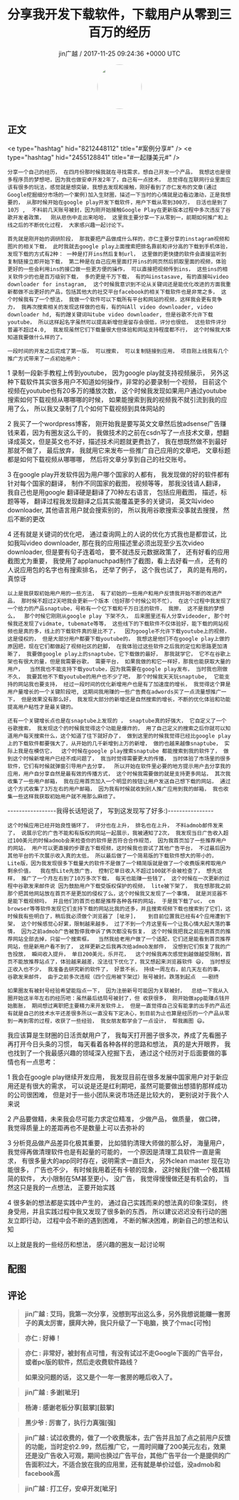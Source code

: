 <h1 align="center">分享我开发下载软件，下载用户从零到三百万的经历</h1>
<p align="center">
    <a>jin广越 / 2017-11-25 09:24:36 &#43;0000 UTC</a>
</p>

<div align="center">
    <img src="https://images.zsxq.com/FgDbL_v6bHakBo1BgzgpvJmrVnEs?e=1590940799&amp;token=kIxbL07-8jAj8w1n4s9zv64FuZZNEATmlU_Vm6zD:CyUZ9aaM6XaXVjvygppGsY0gX2Y=" width="100" height="100" style="border:1px solid;border-radius:50%; color:#ffffff"/>
</div>

## 正文

<div>
&lt;e type=&#34;hashtag&#34; hid=&#34;8212448112&#34; title=&#34;#案例分享#&#34; /&gt; &lt;e type=&#34;hashtag&#34; hid=&#34;2455128841&#34; title=&#34;#一起赚美元#&#34; /&gt; 

    分享一个自己的经历， 在四月份那时候我就在寻找需求，想自己开发一个产品， 我想这也是很多程序员的梦想吧，因为我也做安卓开发2年了，自己有一点技术， 总觉得在互联网行业里面应该有很多的玩法，感觉就是想突破，我想去发现和接触，刚好看到了亦仁发布的文章(通过Google挖掘细分市场的一个案例)加入生财圈，描述一下当时的心情就是边看边激动，正是我想要的， 从那时候开始在google play开发下载软件，用户下载从零到300万， 日活也是到了10万 ,  不料前几天账号被封，因为刚开始接触Google Play在更新版本过程中多次违反了谷歌开发者政策，  刚从悲伤中走出来哈哈， 这里我主要分享一下从零到一，前期如何推广和上线之后的不断优化过程， 大家感兴趣一起讨论下。

    首先就是刚开始的调研阶段， 那我要把产品做成什么样的，亦仁主要分享的instagram视频和图片的相关下载， 此时我就去google play上面搜索把排名靠前和评分高的下载到手机体验，发现下载的方式有2种： 一种是打开ins然后复制url， 这里做的更快捷的软件会直接监听到复制链接立即开始下载， 第二种是在自己应用里面打开ins的网页然后抓取里面的视频，体验更好的一些会利用ins的接口做一些更方便的操作， 可以直接把视频传到ins， 这些ins的相关软件少的也是百万级别下载， 多的更是千万下载， 有的叫instasave, 有的直接叫video downloader for instagram,  这个时候我意识到不论从关键词还是能优化改进的方面我重新都做不出更好的产品，包括其他大的社交平台facebook的相关下载软件也是非常之多， 这个时候我有了一个想法， 我做一个软件可以下载所有平台和网站的视频，这样我会更有竞争力， 我再次搜索相关的发现这样做的也有，有的叫All video downloader, video downloader hd, 有的蹭关键词叫tube video downloader, 但是谷歌不允许下载youtube， 所以这样起名字虽然可以提高新增但是留存会很低，评分也很低， 这些软件评分普遍不超过4.0,  我发现虽然它们下载量很大但体验和网站支持程度都不行， 这个时候我大体知道我要做什么样的了。

    一段时间的开发之后完成了第一版， 可以搜索， 可以复制链接到应用， 项目刚上线我有几个推广方式带来了一点初始用户：
1 录制一段新手教程上传到youtube， 因为google play就支持视频展示， 另外这种下载软件其实很多用户不知道如何操作，非常的必要录制一个视频， 目前这个视频在youtube也有20多万的播放次数， 这个时候我发现如果用户通过youtube搜索如何下载视频从哪哪哪的时候， 如果能搜索到我的视频我不就引流到我的应用了么， 所以我又录制了几个如何下载视频到具体网站的

2 我买了一个wordpress博客， 刚开始我是要写英文文章然后放adsense广告赚钱来着，因为有圈友这么干的， 我做技术的之前在csdn写了一点技术文章，想翻译成英文，但是英文也不好，描述技术问题就更费劲了， 我在想既然做不到最好那就不做了， 最后放弃， 我就用它来发布一些推广自己应用的文章吧， 文章标题都是如何下载视频从哪哪哪， 然后将文章分享到自己的社交账号。

3 在google play开发软件因为用户哪个国家的人都有， 我发现做的好的软件都有针对每个国家的翻译， 制作不同国家的截图， 视频等等， 那我没钱请人翻译， 我自己也是用google 翻译硬是翻译了70种左右语言， 包括应用截图， 描述，标题等等， 翻译过程我发现翻译之后其实能覆盖更多的关键词， 英文叫video downloader, 其他语言用户就会搜索别的， 所以我用谷歌搜索没事就去搜搜， 然后不断的更改

4 还有就是关键词的优化吧， 通过查询网上的人说的优化方式我也是都尝试，比如我叫video downloader, 那在我的应用描述里必须出现至少五次video downloader, 但是要有句子连着哈， 要不就违反元数据政策了， 还有好看的应用截图尤为重要， 我使用了applanuchpad制作了截图，看上去好看一点， 还有的人说应用包的名字也有搜索排名， 还举了例子， 这个我也试了， 真的是有用的， 真惊讶

 
    以上是我获取初始用户用的一些方法， 有了初始的一些用户和用户反馈我开始不断的改进产品， 那时候不超过2天吧我会更新一个版本（恰好那个时候公司不忙）， 在这个过程中我发现了一个给力的产品snaptube，号称有一个亿下载和千万日活的软件， 我擦， 这不是我的梦想么，  那个时候它刚刚从google play 下架不久， 后来圈里还有人分享videoder, 那个时候我还发现了vidmate, tubemate等等， 这些线下的下载软件不仅体验好，能下载的网站视频也是真的多，线上的下载软件真的是比不了，  因为google不允许下载youtube上的视频， 这是侵权的， 但是大部分用户都要下载youtube的， 我想这是他们不在google play上做的原因把，现在它们都做起了视频社区的赶脚， 在我体验过这些软件之后我的定位和思路更加清晰了， 我要做google play上的snaptube，它下载做的最好， 那我就学它， 它不在谷歌上架也有很大的量，但是我需要谷歌， 需要平台， 如果我做的和它一样好，那我也能获取大量的用户，  当然我也不能支持下载youtube，因为我需要在google play发布， 当时我也刚做不久， 我要其他不下载youtube的用户也不少了吧， 那个时候我天天玩snaptube,  它能支持的网站我也要支持， 经过一段时间的优化新增用户也是有了加速度的增长， 我觉得这个算是用户量增长的一个关键阶段吧, 这期间我用赚的一些广告费在adwords买了一点流量想推广一下， 但是效果没有那么好， 我发现大部分的新增还是自然搜索的增长，不断的优化体验和功能提高用户粘性才是最关键的。

    还有一个关键增长点也是在snaptube上发现的 ， snaptube真的好强大， 它自定义了一个谷歌搜索， 我发现这个的时候我觉得这个功能是爆炸的， 用了自己定义的搜索之后你就可以知道用户每天搜索什么，这个知道了往下就好办了， 做到这里的时候我觉得已经比google play上的下载软件都要强大了，从开始的几千新增到上万的新增， 做的也越来越像snaptube， 实际上我是在模仿它，  这个时候在google play搜索snaptube 都能搜索到我的软件了， 做到这个时候新增用户已经不成问题了， 我当时觉得需要更大的传播， 当时体验了市场里的很多软件，它们有时候就弹窗引导用户去分享，  所以开始在软件里必要的地方提示用户去分享我的应用，用户自分享自然是最有效的传播方式， 这个时候我需要做的就是支持更多网站， 其次我收集了一些用户邮箱， 我在应用首页加入一个明显的按钮让用户发送自己想下载的网站， 通过这个方式收集了3万左右的用户邮箱， 因为我有时候就收到别人推广应用到我的邮箱， 我也收集一些这样我获取初始用户就不用那么麻烦了。

-----------------我得长话短说了， 写到这发现写了好多:)----------------

    这个时候应用已经开始良性循环了， 评分也在上升， 排名也在上升， 不料admob邮件发来了， 说展示它的广告不能和有版权的网站一起展示，我被通知了2次， 我发现当日广告收入超过100美元的时候admob会来检查你的软件是否符合合作规范， 因为我首页加了一些推荐用户的网站， 用户可以更直接的步骤去下载视频，这时候我也尝试了其他广告平台， 不过最后因为其他平台的千次展示收入真的太低， 所以最后做了一个简易版的下载软件想大的带小的， Lite版，因为我发现很多下载量大的软件不是做了一个精简版就是做了一个收费版来榨取用户剩余价值，  我在想Lite先放广告， 控制它单日收入不超过100就不会被检查了， 想先这样， 推广了一个月左右到了10万多次下载， 每天也能赚一些钱了， 这个时候在一次更新的过程中谷歌发来邮件说 因为鼓励用户下载受版权保护的视频， lite被下架了， 我在想那我之前那个把其他网站放在首页不是更加的侵权了么，这个时候我又发现了一个事情， 就是浏览器不是能下载视频吗， 并且他们的首页也都是推荐各种各样的网站， 于是我下载了uc， cm browser等等软件发现它们支持下载的网站比我的还多，并且搜索视频下载也搜索到了它们，这时候我有些明白了，稍后我必须做个浏览器了 [呲牙]，   到目前位置我已经有4个应用遭到下架， 这个时候感觉心好累，限制越来越多， 过了不到一个月这里有一个让我心情大起大落的事情， 因为之前admob广告被暂停我申诉了俩次都没有恢复， 这个时候我把我之前应用首页的推荐网站全部去掉，只留一个搜索框，  当然我给老用户做了一个适配，它们还是能看到首页推荐网站，但是新用户看不到了， 这样更新之后我再次给admob发邮件， 没想到它们恢复了我的广告投放， 瞬间收入提升， 单日200美元，乐开花，  这个时候我再次感觉到越做越受限制，首页不能放推荐站点了，体验越来越差，没法往下优化了，我又想起来浏览器软件 😃， 当时想反正收入也不少， 我准备去研究新的软件了， 好景不长， 持续一周左右，前几天左右的事，  谷歌发来邮件， 由于之前多次违规（四个应用被下架过）账号被封。跌落到起点  ——剧终

    如果圈友有被封号经验希望能指点一下， 因为注册新号可能因为关联被封，  总结一下我从入圈开始这半年左右的经历吧：虽然最后结局号被封了，但 收获很多， 刚开始做app能赚点钱开始膨胀， 期间想过离职把主要精力来开发软件上， 但是一直觉得自己没有能拿的出手的产品还有就是自己的技术水平还差很多所以一直没有下定决心，到目前为止也算是经历的一个产品从零到一再到零的过程，收获了一些经验， 我女朋友都学会了一点设计， 帮我画图 😃。

   我应该算是生财圈的日活贡献用户了， 我每天打开圈子很多次，养成了先看圈子再打开今日头条的习惯，  每天看着各种各样的思路和想法， 真的是大开眼界， 我也找到了一个我最感兴趣的领域深入挖掘下去， 通过这个经历对于后面要做的事情也有一点思考：

1 我会在google play继续开发应用， 我发现目前在很多发展中国家用户对于新应用还是有很大的需求， 可以说是还是红利期吧，虽然可能要做出想猎豹那样成功的公司很困难， 但是对于一些小团队来说市场还是比较大的，  更别说对于我个人来说

2 产品要做精，未来我会尽可能力求定位精准， 少做产品， 做质量， 做口碑， 我觉得质量上的差距再也不是数量上可以去弥补的

3 分析竞品做产品差异化极其重要， 比如猎豹清理大师做的那么好， 海量用户， 我觉得再做清理软件也是有起量的可能的， 一个原因是清理工具软件一直是需求， 有很多量大的app同时存在，说明需求一直巨大， 另外clean master 现在功能很多， 广告也不少， 有时候我用着还有卡顿的现象， 这时候我们做一个极其精简的软件， 大小限制在5M甚至更小， 没广告， 我觉得慢慢做还是有机会的， 当然这只是我的一点想法， 正要开始实践

4 很多新的想法都是实践中产生的， 通过自己实践而来的想法真的印象深刻， 终身受用，并且实践过程中我又发现了很多新的东西， 所以建议迟迟没有行动的圈友立即行动， 过程中会不断的遇到困难， 不断的解决困难，刷新自己的想法和认知

以上就是我的一些经历和想法， 感兴趣的圈友一起讨论啊
</div>

## 配图
<div class="image" align="center">

</div>

## 评论

<div align="left">
<div>

<blockquote >
<span> <strong>jin广越 : 艾玛，我第一次分享，没想到写出这么多，另外我想说能赚一套房子的真太厉害，膜拜大神，我只升级了一下电脑，换了个mac[可怜] </strong></span>
</blockquote>

<blockquote >
<span> <strong>亦仁 : 好棒！ </strong></span>
</blockquote>

<blockquote >
<span> <strong>亦仁 : 非常好，被封有点可惜，有没有试过不走Google下面的广告平台，或者pc版的软件，然后走收费软件路线？ 

如果没问题的话， 这又是个一年一套房的睡后收入了。 </strong></span>
</blockquote>

<blockquote >
<span> <strong>jin广越 : 多谢[呲牙] </strong></span>
</blockquote>

<blockquote >
<span> <strong>杨涛 : 感谢老板分享[鼓掌][鼓掌] </strong></span>
</blockquote>

<blockquote >
<span> <strong>黑少爷 : 厉害了，执行力真强[强] </strong></span>
</blockquote>

<blockquote >
<span> <strong>jin广越 : 试过收费的，做了一个收费版本，去广告并且加了点之前用户反馈的功能，当时定价2.99，然后推广它，一周时间赚了200美元左右，效果还是没广告收入可观，期间也换过广告平台，其他广告平台一个是提供的广告面积过大，不适合放在我的应用里，还有就是单价过低，没admob和facebook高 </strong></span>
</blockquote>

<blockquote >
<span> <strong>jin广越 : 打工仔，安卓开发[呲牙] </strong></span>
</blockquote>

</div>
</div>